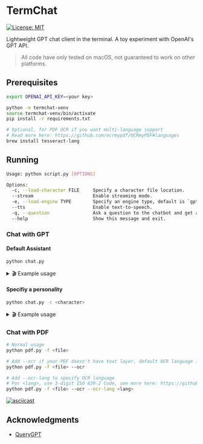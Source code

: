 # TermChat

[![License: MIT](https://img.shields.io/badge/License-MIT-yellow.svg)](https://opensource.org/licenses/MIT)

Lightweight GPT chat client in the terminal. A toy experiment with OpenAI's GPT API.

> All code have only tested on macOS, not guaranteed to work on other platforms.

## Prerequisites

```bash
export OPENAI_API_KEY=<your key>
```

```bash
python -m termchat-venv
source termchat-venv/bin/activate
pip install -r requirements.txt
```

```bash
# Optional, for PDF OCR if you want multi-language support
# Read more here: https://github.com/ocrmypdf/OCRmyPDF#languages
brew install tesseract-lang
```

## Running

```bash
Usage: python script.py [OPTIONS]

Options:
  -c, --load-character FILE     Specify a character file location.
  --stream                      Enable streaming mode.
  -e, --load-engine TYPE        Specify an engine type, default is `gpt-3.5-turbo`.
  --tts                         Enable text-to-speech.
  -q, --question                Ask a question to the chatbot and get an answer directly.
  --help                        Show this message and exit.
```

### Chat with GPT

#### Default Assistant

```bash
python chat.py
```

<details>
  <summary> 🎬 Example usage </summary>
https://github.com/tommyjtl/termchat/assets/1622557/fb5d111b-42fb-4899-aeb6-c97202847a6f
</details>

#### Specifiy a personality

```bash
python chat.py -c <character>
```

<details>
  <summary> 🎬 Example usage </summary>
https://github.com/tommyjtl/termchat/assets/1622557/9d4ae7d7-d62b-4e28-b428-6b676d3780aa
</details>

### Chat with PDF

```bash
# Normal usage
python pdf.py -f <file>

# Add --ocr if your PDF doesn't have text layer, default OCR language is English
python pdf.py -f <file> --ocr

# Add --ocr-lang to specify OCR language
# For <lang>, use 3-digit ISO 639-2 Code, see more here: https://github.com/tesseract-ocr/tessdata
python pdf.py -f <file> --ocr --ocr-lang <lang>
```

[![asciicast](https://asciinema.org/a/8EdULKTLvgi1nFlYRmS7zMl5U.svg)](https://asciinema.org/a/8EdULKTLvgi1nFlYRmS7zMl5U)

## Acknowledgments

- [QueryGPT](https://github.com/tsensei/QueryGPT)
